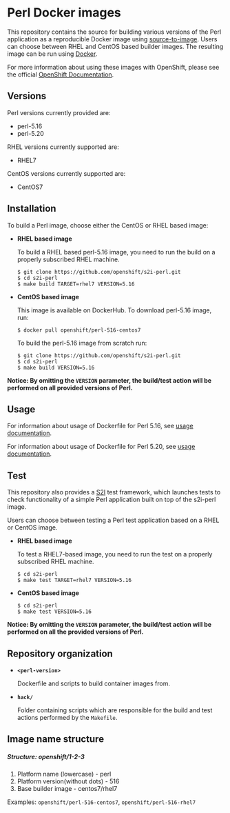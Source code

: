 Perl Docker images
==================

This repository contains the source for building various versions of
the Perl application as a reproducible Docker image using
[source-to-image](https://github.com/openshift/source-to-image).
Users can choose between RHEL and CentOS based builder images.
The resulting image can be run using [Docker](http://docker.io).

For more information about using these images with OpenShift, please see the
official [OpenShift Documentation](https://docs.openshift.org/latest/using_images/s2i_images/perl.html).

Versions
---------------
Perl versions currently provided are:
* perl-5.16
* perl-5.20

RHEL versions currently supported are:
* RHEL7

CentOS versions currently supported are:
* CentOS7


Installation
---------------
To build a Perl image, choose either the CentOS or RHEL based image:
*  **RHEL based image**

    To build a RHEL based perl-5.16 image, you need to run the build on a properly
    subscribed RHEL machine.

    ```
    $ git clone https://github.com/openshift/s2i-perl.git
    $ cd s2i-perl
    $ make build TARGET=rhel7 VERSION=5.16
    ```

*  **CentOS based image**

    This image is available on DockerHub. To download perl-5.16 image, run:

    ```
    $ docker pull openshift/perl-516-centos7
    ```

    To build the perl-5.16 image from scratch run:

    ```
    $ git clone https://github.com/openshift/s2i-perl.git
    $ cd s2i-perl
    $ make build VERSION=5.16
    ```

**Notice: By omitting the `VERSION` parameter, the build/test action will be performed
on all provided versions of Perl.**


Usage
---------------------------------

For information about usage of Dockerfile for Perl 5.16,
see [usage documentation](5.16/README.md).

For information about usage of Dockerfile for Perl 5.20,
see [usage documentation](5.20/README.md).


Test
---------------------
This repository also provides a [S2I](https://github.com/openshift/source-to-image) test framework,
which launches tests to check functionality of a simple Perl application built on top of the s2i-perl image.

Users can choose between testing a Perl test application based on a RHEL or CentOS image.

*  **RHEL based image**

    To test a RHEL7-based image, you need to run the test on a properly
    subscribed RHEL machine.

    ```
    $ cd s2i-perl
    $ make test TARGET=rhel7 VERSION=5.16
    ```

*  **CentOS based image**

    ```
    $ cd s2i-perl
    $ make test VERSION=5.16
    ```

**Notice: By omitting the `VERSION` parameter, the build/test action will be performed
on all the provided versions of Perl.**


Repository organization
------------------------
* **`<perl-version>`**

    Dockerfile and scripts to build container images from.

* **`hack/`**

    Folder containing scripts which are responsible for the build and test actions performed by the `Makefile`.


Image name structure
------------------------
##### Structure: openshift/1-2-3

1. Platform name (lowercase) - perl
2. Platform version(without dots) - 516
3. Base builder image - centos7/rhel7

Examples: `openshift/perl-516-centos7`, `openshift/perl-516-rhel7`

